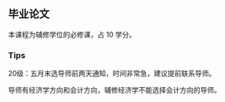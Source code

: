 ## 毕业论文

本课程为辅修学位的必修课，占 10 学分。

### Tips

20级：五月末选导师前两天通知，时间非常急，建议提前联系导师。

导师有经济学方向和会计方向，辅修经济学不能选择会计方向的导师。

